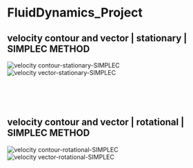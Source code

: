 # FluidDynamics_Project

## velocity contour and vector | stationary | SIMPLEC METHOD
![velocity contour-stationary-SIMPLEC](https://user-images.githubusercontent.com/62106560/177657986-5edf28dd-47b2-4e55-b1ac-5000176a05b5.PNG)
![velocity vector-stationary-SIMPLEC](https://user-images.githubusercontent.com/62106560/177657999-7d7780e6-90a8-4a97-b7e6-da406d868c73.PNG)

<br><br><br>

## velocity contour and vector | rotational | SIMPLEC METHOD
![velocity contour-rotational-SIMPLEC](https://user-images.githubusercontent.com/62106560/177658010-8f8cb01a-452d-4429-846e-daf7a1fd6990.PNG)
![velocity vector-rotational-SIMPLEC](https://user-images.githubusercontent.com/62106560/177658018-0442a213-5cf4-4ebf-a97b-d83e584b9c95.PNG)
